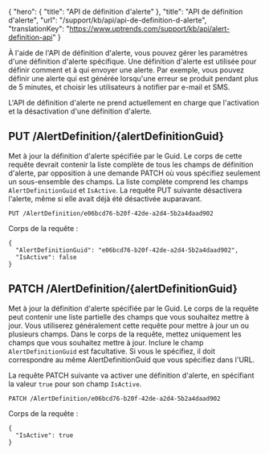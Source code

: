 {
  "hero": {
    "title": "API de définition d'alerte"
  },
  "title": "API de définition d'alerte",
  "url": "/support/kb/api/api-de-definition-d-alerte",
  "translationKey": "https://www.uptrends.com/support/kb/api/alert-definition-api"
}

À l'aide de l'API de définition d'alerte, vous pouvez gérer les paramètres d'une définition d'alerte spécifique. Une définition d'alerte est utilisée pour définir comment et à qui envoyer une alerte. Par exemple, vous pouvez définir une alerte qui est générée lorsqu'une erreur se produit pendant plus de 5 minutes, et choisir les utilisateurs à notifier par e-mail et SMS.

L'API de définition d'alerte ne prend actuellement en charge que l'activation et la désactivation d'une définition d'alerte.

## PUT /AlertDefinition/{alertDefinitionGuid}

Met à jour la définition d'alerte spécifiée par le Guid. Le corps de cette requête devrait contenir la liste complète de tous les champs de définition d'alerte, par opposition à une demande PATCH où vous spécifiez seulement un sous-ensemble des champs. La liste complète comprend les champs `AlertDefinitionGuid` et `IsActive`. La requête PUT suivante désactivera l'alerte, même si elle avait déjà été désactivée auparavant.

`PUT /AlertDefinition/e06bcd76-b20f-42de-a2d4-5b2a4daad902`

Corps de la requête :

    {
      "AlertDefinitionGuid": "e06bcd76-b20f-42de-a2d4-5b2a4daad902",
      "IsActive": false
    }

## PATCH /AlertDefinition/{alertDefinitionGuid}

Met à jour la définition d'alerte spécifiée par le Guid. Le corps de la requête peut contenir une liste partielle des champs que vous souhaitez mettre à jour. Vous utiliserez généralement cette requête pour mettre à jour un ou plusieurs champs. Dans le corps de la requête, mettez uniquement les champs que vous souhaitez mettre à jour. Inclure le champ `AlertDefinitionGuid` est facultative. Si vous le spécifiez, il doit correspondre au même AlertDefinitionGuid que vous spécifiez dans l'URL.

La requête PATCH suivante va activer une définition d'alerte, en spécifiant la valeur `true` pour son champ `IsActive`.

`PATCH /AlertDefinition/e06bcd76-b20f-42de-a2d4-5b2a4daad902`

Corps de la requête :

    {
      "IsActive": true
    }
